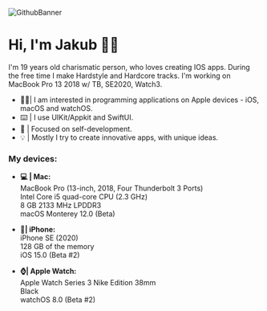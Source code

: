 ![GithubBanner](https://user-images.githubusercontent.com/41966757/123673073-5590ed80-d840-11eb-9ddd-6c1633e0dbfc.png)
# Hi, I'm Jakub 🙋‍♂️
I'm 19 years old charismatic person, who loves creating IOS apps. During the free time I make Hardstyle and Hardcore tracks. I'm working on MacBook Pro 13 2018 w/ TB, SE2020, Watch3.

-  👨‍💻| I am interested in programming applications on Apple devices - iOS, macOS and watchOS.
- ⌨️ | I use UIKit/Appkit and SwiftUI.
- 🔨 | Focused on self-development.
- 💡 | Mostly I try to create innovative apps, with unique ideas.

### My devices:
- **💻 | Mac:** </br> 
MacBook Pro (13-inch, 2018, Four Thunderbolt 3 Ports) </br> 
Intel Core i5 quad-core CPU (2.3 GHz) </br> 
8 GB 2133 MHz LPDDR3 </br> 
macOS Monterey 12.0 (Beta) </br> 

- **📱| iPhone:** </br> 
iPhone SE (2020) </br> 
128 GB of the memory </br> 
iOS 15.0 (Beta #2) </br> 

- **⌚️| Apple Watch:** </br> 
Apple Watch Series 3 Nike Edition 38mm </br> 
Black </br> 
watchOS 8.0 (Beta #2) </br> 
